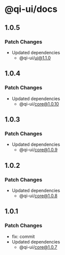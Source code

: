 # @qi-ui/docs

## 1.0.5

### Patch Changes

- Updated dependencies
  - @qi-ui/ui@1.1.0

## 1.0.4

### Patch Changes

- Updated dependencies
  - @qi-ui/core@1.0.10

## 1.0.3

### Patch Changes

- Updated dependencies
  - @qi-ui/core@1.0.9

## 1.0.2

### Patch Changes

- Updated dependencies
  - @qi-ui/core@1.0.8

## 1.0.1

### Patch Changes

- fix: commit
- Updated dependencies
  - @qi-ui/core@1.0.7
